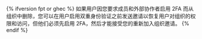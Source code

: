 {% ifversion fpt or ghec %}
如果用户因您要求成员和外部协作者启用 2FA 而从组织中删除，您可以在用户启用双重身份验证之前发送邀请以恢复用户对组织的权限和访问，但他们必须先启用 2FA，然后才能接受您的重新加入组织邀请。
{% endif %}
